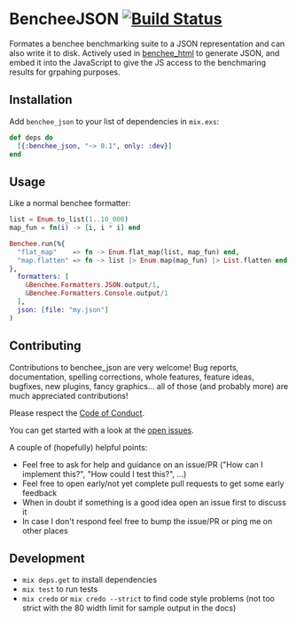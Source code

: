 # BencheeJSON [![Build Status](https://travis-ci.org/PragTob/benchee_json.svg?branch=master)](https://travis-ci.org/PragTob/benchee_json)

Formates a benchee benchmarking suite to a JSON representation and can also write it to disk. Actively used in [benchee_html](https://github.com/PragTob/benchee_html) to generate JSON, and embed it into the JavaScript to give the JS access to the benchmaring results for grpahing purposes.

## Installation

Add `benchee_json` to your list of dependencies in `mix.exs`:

```elixir
def deps do
  [{:benchee_json, "~> 0.1", only: :dev}]
end
```
## Usage

Like a normal benchee formatter:

```elixir
list = Enum.to_list(1..10_000)
map_fun = fn(i) -> [i, i * i] end

Benchee.run(%{
  "flat_map"    => fn -> Enum.flat_map(list, map_fun) end,
  "map.flatten" => fn -> list |> Enum.map(map_fun) |> List.flatten end
},
  formatters: [
    &Benchee.Formatters.JSON.output/1,
    &Benchee.Formatters.Console.output/1
  ],
  json: [file: "my.json"]
)
```

## Contributing

Contributions to benchee_json are very welcome! Bug reports, documentation, spelling corrections, whole features, feature ideas, bugfixes, new plugins, fancy graphics... all of those (and probably more) are much appreciated contributions!

Please respect the [Code of Conduct](//github.com/PragTob/benchee_json/blob/master/CODE_OF_CONDUCT.md).

You can get started with a look at the [open issues](https://github.com/PragTob/benchee_json/issues).

A couple of (hopefully) helpful points:

* Feel free to ask for help and guidance on an issue/PR ("How can I implement this?", "How could I test this?", ...)
* Feel free to open early/not yet complete pull requests to get some early feedback
* When in doubt if something is a good idea open an issue first to discuss it
* In case I don't respond feel free to bump the issue/PR or ping me on other places

## Development

* `mix deps.get` to install dependencies
* `mix test` to run tests
* `mix credo` or `mix credo --strict` to find code style problems (not too strict with the 80 width limit for sample output in the docs)
